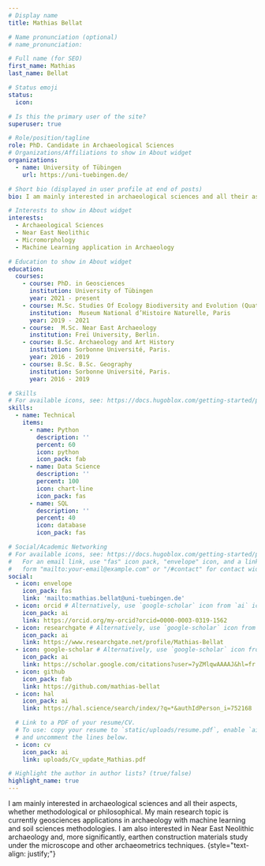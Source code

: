 ```yaml
---
# Display name
title: Mathias Bellat

# Name pronunciation (optional)
# name_pronunciation: 

# Full name (for SEO)
first_name: Mathias
last_name: Bellat

# Status emoji
status:
  icon: 

# Is this the primary user of the site?
superuser: true

# Role/position/tagline
role: PhD. Candidate in Archaeological Sciences
# Organizations/Affiliations to show in About widget
organizations:
  - name: University of Tübingen
    url: https://uni-tuebingen.de/

# Short bio (displayed in user profile at end of posts)
bio: I am mainly interested in archaeological sciences and all their aspects, whether methodological or philosophical. My main research topic is currently geosciences applications in archaeology with machine learning and soil sciences methodologies. I am also interested in Near East Neolithic archaeology and, more significantly, earthen construction materials study under the microscope and other archaeometrics techniques.

# Interests to show in About widget
interests:
  - Archaeological Sciences
  - Near East Neolithic
  - Micromorphology
  - Machine Learning application in Archaeology

# Education to show in About widget
education:
  courses:
    - course: PhD. in Geosciences
      institution: University of Tübingen
      year: 2021 - present
    - course: M.Sc. Studies Of Ecology Biodiversity and Evolution (Quaternary, Prehistory and Bioarchaeology)
      institution:  Museum National d’Histoire Naturelle, Paris
      year: 2019 - 2021
    - course:  M.Sc. Near East Archaeology
      institution: Freï University, Berlin.
    - course: B.Sc. Archaeology and Art History
      institution: Sorbonne Université, Paris.
      year: 2016 - 2019
    - course: B.Sc. B.Sc. Geography
      institution: Sorbonne Université, Paris.
      year: 2016 - 2019

# Skills
# For available icons, see: https://docs.hugoblox.com/getting-started/page-builder/#icons
skills:
  - name: Technical
    items:
      - name: Python
        description: ''
        percent: 60
        icon: python
        icon_pack: fab
      - name: Data Science
        description: ''
        percent: 100
        icon: chart-line
        icon_pack: fas
      - name: SQL
        description: ''
        percent: 40
        icon: database
        icon_pack: fas

# Social/Academic Networking
# For available icons, see: https://docs.hugoblox.com/getting-started/page-builder/#icons
#   For an email link, use "fas" icon pack, "envelope" icon, and a link in the
#   form "mailto:your-email@example.com" or "/#contact" for contact widget.
social:
  - icon: envelope
    icon_pack: fas
    link: 'mailto:mathias.bellat@uni-tuebingen.de'
  - icon: orcid # Alternatively, use `google-scholar` icon from `ai` icon pack
    icon_pack: ai
    link: https://orcid.org/my-orcid?orcid=0000-0003-0319-1562
  - icon: researchgate # Alternatively, use `google-scholar` icon from `ai` icon pack
    icon_pack: ai
    link: https://www.researchgate.net/profile/Mathias-Bellat
  - icon: google-scholar # Alternatively, use `google-scholar` icon from `ai` icon pack
    icon_pack: ai
    link: https://scholar.google.com/citations?user=7yZMlqwAAAAJ&hl=fr
  - icon: github
    icon_pack: fab
    link: https://github.com/mathias-bellat
  - icon: hal
    icon_pack: ai
    link: https://hal.science/search/index/?q=*&authIdPerson_i=752168

  # Link to a PDF of your resume/CV.
  # To use: copy your resume to `static/uploads/resume.pdf`, enable `ai` icons in `params.yaml`,
  # and uncomment the lines below.
  - icon: cv
    icon_pack: ai
    link: uploads/Cv_update_Mathias.pdf

# Highlight the author in author lists? (true/false)
highlight_name: true
---
```


I am mainly interested in archaeological sciences and all their aspects, whether methodological or philosophical. My main research topic is currently geosciences applications in archaeology with machine learning and soil sciences methodologies. I am also interested in Near East Neolithic archaeology and, more significantly, earthen construction materials study under the microscope and other archaeometrics techniques.
{style="text-align: justify;"}
